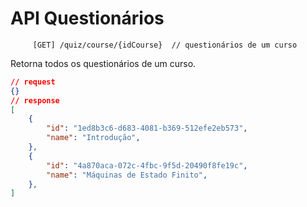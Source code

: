 # API Questionários

         [GET] /quiz/course/{idCourse}  // questionários de um curso   

Retorna todos os questionários de um curso.

```json
// request
{}
// response
[
    {
        "id": "1ed8b3c6-d683-4081-b369-512efe2eb573",
        "name": "Introdução", 
    },
    {
        "id": "4a870aca-072c-4fbc-9f5d-20490f8fe19c",
        "name": "Máquinas de Estado Finito", 
    },
]
```
